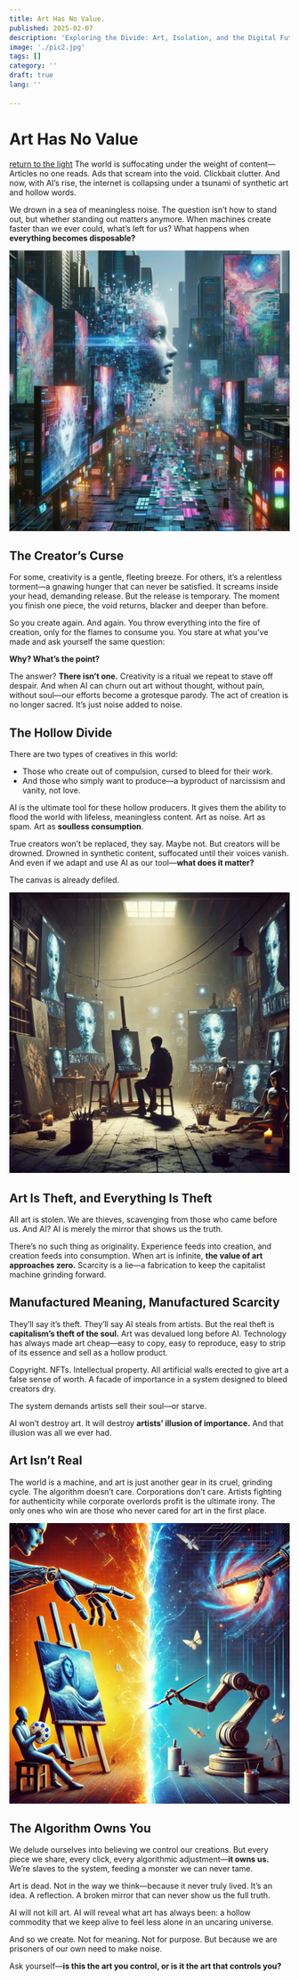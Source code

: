 ```yaml
---
title: Art Has No Value.
published: 2025-02-07
description: 'Exploring the Divide: Art, Isolation, and the Digital Future'
image: './pic2.jpg'
tags: []
category: ''
draft: true 
lang: ''

---
```


# Art Has No Value

[return to the light](/posts/how/how/)
The world is suffocating under the weight of content—  
Articles no one reads. Ads that scream into the void. Clickbait clutter. And now, with AI’s rise, the internet is collapsing under a tsunami of synthetic art and hollow words.

We drown in a sea of meaningless noise. The question isn’t how to stand out, but whether standing out matters anymore. When machines create faster than we ever could, what’s left for us? What happens when **everything becomes disposable?**

![Abstract depiction of AI consuming organic art](./pic1.jpg)

## The Creator’s Curse

For some, creativity is a gentle, fleeting breeze. For others, it’s a relentless torment—a gnawing hunger that can never be satisfied. It screams inside your head, demanding release. But the release is temporary. The moment you finish one piece, the void returns, blacker and deeper than before.

So you create again. And again. You throw everything into the fire of creation, only for the flames to consume you. You stare at what you’ve made and ask yourself the same question:

**Why? What’s the point?**

The answer? **There isn’t one.** Creativity is a ritual we repeat to stave off despair. And when AI can churn out art without thought, without pain, without soul—our efforts become a grotesque parody. The act of creation is no longer sacred. It’s just noise added to noise.

## The Hollow Divide

There are two types of creatives in this world:  
- Those who create out of compulsion, cursed to bleed for their work.  
- And those who simply want to produce—a byproduct of narcissism and vanity, not love.

AI is the ultimate tool for these hollow producers. It gives them the ability to flood the world with lifeless, meaningless content. Art as noise. Art as spam. Art as **soulless consumption**.

True creators won’t be replaced, they say. Maybe not. But creators will be drowned. Drowned in synthetic content, suffocated until their voices vanish. And even if we adapt and use AI as our tool—**what does it matter?**

The canvas is already defiled.

![AI consuming a human artist’s work](./pic2.jpg)

## Art Is Theft, and Everything Is Theft

All art is stolen. We are thieves, scavenging from those who came before us. And AI? AI is merely the mirror that shows us the truth.

There’s no such thing as originality. Experience feeds into creation, and creation feeds into consumption. When art is infinite, **the value of art approaches zero.** Scarcity is a lie—a fabrication to keep the capitalist machine grinding forward.

## Manufactured Meaning, Manufactured Scarcity

They’ll say it’s theft. They’ll say AI steals from artists. But the real theft is **capitalism’s theft of the soul.** Art was devalued long before AI. Technology has always made art cheap—easy to copy, easy to reproduce, easy to strip of its essence and sell as a hollow product.

Copyright. NFTs. Intellectual property. All artificial walls erected to give art a false sense of worth. A facade of importance in a system designed to bleed creators dry.

The system demands artists sell their soul—or starve.

AI won’t destroy art. It will destroy **artists’ illusion of importance.** And that illusion was all we ever had.

## Art Isn’t Real

The world is a machine, and art is just another gear in its cruel, grinding cycle. The algorithm doesn’t care. Corporations don’t care. Artists fighting for authenticity while corporate overlords profit is the ultimate irony. The only ones who win are those who never cared for art in the first place.

![Mass-produced art drowning in darkness](./pic3.jpg)

## The Algorithm Owns You

We delude ourselves into believing we control our creations. But every piece we share, every click, every algorithmic adjustment—**it owns us.** We’re slaves to the system, feeding a monster we can never tame.

Art is dead. Not in the way we think—because it never truly lived. It’s an idea. A reflection. A broken mirror that can never show us the full truth.

AI will not kill art. AI will reveal what art has always been: a hollow commodity that we keep alive to feel less alone in an uncaring universe.

And so we create. Not for meaning. Not for purpose. But because we are prisoners of our own need to make noise.

Ask yourself—**is this the art you control, or is it the art that controls you?**